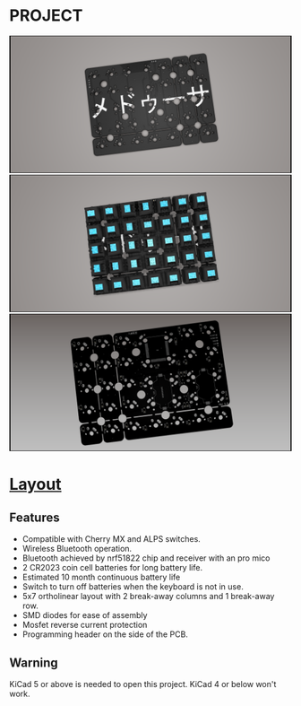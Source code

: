 # PROJECT


![Frontside Render](https://raw.githubusercontent.com/Gtrx0/Medusa/master/Renders/Front_Unpopulated.png?token=Anj1gDvVpb9Dt8Z8Zj3Az4azN7Fm_8hTks5bm9WJwA%3D%3D)
![Frontside Render](https://raw.githubusercontent.com/Gtrx0/Medusa/master/Renders/Front_Populated.png?token=Anj1gKOF0V-bQ4FAJpdgh4az-jB0kwmaks5bm9W1wA%3D%3D)
![Backside Render](https://raw.githubusercontent.com/Gtrx0/Medusa/master/Renders/Back_Populated.png?token=Anj1gDkdHDR2uW7Y8x4mqv1JfdSNpmVCks5bm9VewA%3D%3D)
# [Layout](http://www.keyboard-layout-editor.com/##@@_a:7%3B&=&=&=&=&=&=&=%3B&@=&=&=&=&=&=&=%3B&@=&=&=&=&=&=&=%3B&@=&=&=&=&=&=&=%3B&@=&=&=&=&=&=&=)

## Features
* Compatible with Cherry MX and ALPS switches.
* Wireless Bluetooth operation.
* Bluetooth achieved by nrf51822 chip and receiver with an pro mico
* 2 CR2023 coin cell batteries for long battery life. 
* Estimated 10 month continuous battery life
* Switch to turn off batteries when the keyboard is not in use.
* 5x7 ortholinear layout with 2 break-away columns and 1 break-away row.
* SMD diodes for ease of assembly
* Mosfet reverse current protection
* Programming header on the side of the PCB.

## Warning
KiCad 5 or above is needed to open this project. KiCad 4 or below won't work.
